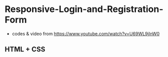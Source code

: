 # Responsive-Login-and-Registration-Form

+ codes & video from https://www.youtube.com/watch?v=U69WL9jInW0

## HTML + CSS
